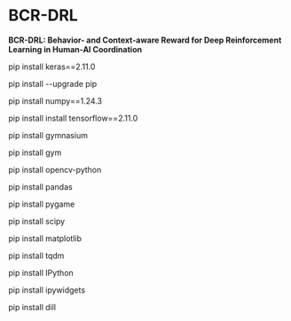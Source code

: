 # BCR-DRL

**BCR-DRL: Behavior- and Context-aware Reward for Deep Reinforcement Learning in Human-AI Coordination**

pip install keras==2.11.0

pip install --upgrade pip

pip install numpy==1.24.3

pip install install tensorflow==2.11.0

pip install gymnasium

pip install gym

pip install opencv-python

pip install pandas

pip install pygame

pip install scipy

pip install matplotlib

pip install tqdm

pip install IPython

pip install ipywidgets

pip install dill
